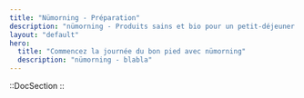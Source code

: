 ```yaml
---
title: "Nümorning - Préparation"
description: "nümorning - Produits sains et bio pour un petit-déjeuner gourmand et naturel"
layout: "default"
hero:
  title: "Commencez la journée du bon pied avec nümorning"
  description: "nümorning - blabla"
---
```


::DocSection
::